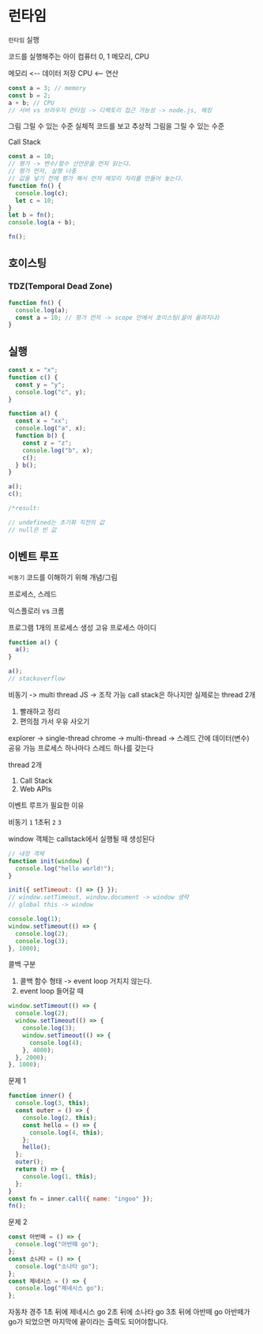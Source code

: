 # 런타임

`런타임` 실행

코드를 실행해주는 아이
컴퓨터 0, 1
메모리, CPU

메모리 <-- 데이터 저장
CPU <-- 연산

```js
const a = 3; // memory
const b = 2;
a + b; // CPU
// 서버 vs 브라우저 런타임 -> 디렉토리 접근 가능성 -> node.js, 해킹
```

그림 그릴 수 있는 수준
실체적 코드를 보고 추상적 그림을 그릴 수 있는 수준

Call Stack

```js
const a = 10;
// 평가 -> 변수/함수 선언문을 먼저 읽는다.
// 평가 먼저, 실행 나중
// 값을 넣기 전에 평가 해서 먼저 메모리 자리를 만들어 놓는다.
function fn() {
  console.log(c);
  let c = 10;
}
let b = fn();
console.log(a + b);

fn();
```

## 호이스팅

### TDZ(Temporal Dead Zone)

```js
function fn() {
  console.log(a);
  const a = 10; // 평가 먼저 -> scope 안에서 호이스팅(끌어 올려지냐)
}
```

## 실행

```js
const x = "x";
function c() {
  const y = "y";
  console.log("c", y);
}

function a() {
  const x = "xx";
  console.log("a", x);
  function b() {
    const z = "z";
    console.log("b", x);
    c();
  } b();
}

a();
c();

/*result:

// undefined는 초기화 직전의 값
// null은 빈 값
```

## 이벤트 루프

`비동기` 코드를 이해하기 위해 개념/그림

프로세스, 스레드

익스플로러 vs 크롬

프로그램 1개의 프로세스 생성
고유 프로세스 아이디

```js
function a() {
  a();
}

a();
// stackoverflow
```

비동기 -> multi thread
JS -> 조작 가능 call stack은 하나지만 실제로는 thread 2개

1. 빨래하고 정리
2. 편의점 가서 우유 사오기

explorer -> single-thread
chrome -> multi-thread -> 스레드 간에 데이터(변수) 공유 가능
프로세스 하나마다 스레드 하나를 갖는다

thread 2개

1. Call Stack
2. Web APIs

이벤트 루프가 필요한 이유

비동기
`1`
1초뒤 `2`
`3`

window 객체는 callstack에서 실행될 때 생성된다

```js
// 내장 객체
function init(window) {
  console.log("hello world!");
}

init({ setTimeout: () => {} });
// window.setTimeout, window.document -> window 생략
// global this -> window
```

```js
console.log(1);
window.setTimeout(() => {
  console.log(2);
  console.log(3);
}, 1000);
```

콜백 구분

1. 콜백 함수 형태 -> event loop 거치지 않는다.
2. event loop 들어갈 때

```js
window.setTimeout(() => {
  console.log(2);
  window.setTimeout(() => {
    console.log(3);
    window.setTimeout(() => {
      console.log(4);
    }, 4000);
  }, 2000);
}, 1000);
```

문제 1

```js
function inner() {
  console.log(3, this);
  const outer = () => {
    console.log(2, this);
    const hello = () => {
      console.log(4, this);
    };
    hello();
  };
  outer();
  return () => {
    console.log(1, this);
  };
}
const fn = inner.call({ name: "ingoo" });
fn();
```

문제 2

```js
const 아반뗴 = () => {
  console.log("아반떼 go");
};
const 소나타 = () => {
  console.log("소나타 go");
};
const 제네시스 = () => {
  console.log("제네시스 go");
};
```

자동차 경주
1초 뒤에 제네시스 go
2초 뒤에 소나타 go
3초 뒤에 아반떼 go
아반떼가 go가 되었으면 마지막에 끝이라는 출력도 되어야합니다.
